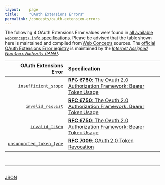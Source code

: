 ```yaml
---
layout:    page
title:     "OAuth Extensions Errors"
permalink: /concepts/oauth-extension-errors
---
```




The following 4 OAuth Extensions Error values were found in [all available `webconcepts.info` specifications](/specs). Please be advised that the table shown here is maintained and compiled from [Web Concepts](/) sources. The [official OAuth Extensions Error registry](http://www.iana.org/assignments/oauth-parameters/oauth-parameters.xhtml#extensions-error) is maintained by the [*Internet Assigned Numbers Authority (IANA)*](http://www.iana.org/).

OAuth Extensions Error | Specification
-------: | :-------
[`insufficient_scope`](/concepts/oauth-extension-error/insufficient_scope) | [**RFC 6750**: The OAuth 2.0 Authorization Framework: Bearer Token Usage](/specs/IETF/RFC/6750 "This specification describes how to use bearer tokens in HTTP requests to access OAuth 2.0 protected resources. Any party in possession of a bearer token (a &#34;bearer&#34;) can use it to get access to the associated resources (without demonstrating possession of a cryptographic key). To prevent misuse, bearer tokens need to be protected from disclosure in storage and in transport.")
[`invalid_request`](/concepts/oauth-extension-error/invalid_request) | [**RFC 6750**: The OAuth 2.0 Authorization Framework: Bearer Token Usage](/specs/IETF/RFC/6750 "This specification describes how to use bearer tokens in HTTP requests to access OAuth 2.0 protected resources. Any party in possession of a bearer token (a &#34;bearer&#34;) can use it to get access to the associated resources (without demonstrating possession of a cryptographic key). To prevent misuse, bearer tokens need to be protected from disclosure in storage and in transport.")
[`invalid_token`](/concepts/oauth-extension-error/invalid_token) | [**RFC 6750**: The OAuth 2.0 Authorization Framework: Bearer Token Usage](/specs/IETF/RFC/6750 "This specification describes how to use bearer tokens in HTTP requests to access OAuth 2.0 protected resources. Any party in possession of a bearer token (a &#34;bearer&#34;) can use it to get access to the associated resources (without demonstrating possession of a cryptographic key). To prevent misuse, bearer tokens need to be protected from disclosure in storage and in transport.")
[`unsupported_token_type`](/concepts/oauth-extension-error/unsupported_token_type) | [**RFC 7009**: OAuth 2.0 Token Revocation](/specs/IETF/RFC/7009 "This document proposes an additional endpoint for OAuth authorization servers, which allows clients to notify the authorization server that a previously obtained refresh or access token is no longer needed. This allows the authorization server to clean up security credentials. A revocation request will invalidate the actual token and, if applicable, other tokens based on the same authorization grant.")

<br/>
<hr/>

<p style="float : left"><a href="oauth-extension-errors.json" title="JSON representing all values for this Web Concept">JSON</a></p>

